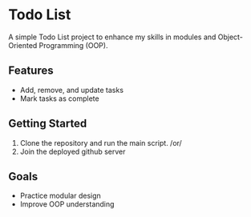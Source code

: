 # Todo List

A simple Todo List project to enhance my skills in modules and Object-Oriented Programming (OOP).

## Features

- Add, remove, and update tasks
- Mark tasks as complete

## Getting Started

1. Clone the repository and run the main script. /or/
3. Join the deployed github server

## Goals

- Practice modular design
- Improve OOP understanding
